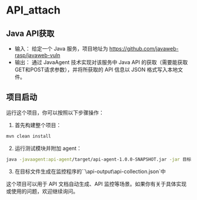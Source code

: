 # API_attach



## Java API获取 

- 输入： 给定一个 Java 服务，项目地址为 https://github.com/javaweb-rasp/javaweb-vuln 
- 输出： 通过 JavaAgent 技术实现对该服务中 Java API 的获取（需要能获取GET和POST请求参数），并将所获取的 API 信息以 JSON 格式写入本地文件。



## 项目启动

运行这个项目，你可以按照以下步骤操作：

1. 首先构建整个项目：
```bash
mvn clean install
```

2. 运行测试模块并附加 agent：
```bash
java -javaagent:api-agent/target/api-agent-1.0.0-SNAPSHOT.jar -jar 目标程序.jar
```
3. 在目标文件生成在监控程序的``\api-output\api-collection.json`中

这个项目可以用于 API 文档自动生成、API 监控等场景。如果你有关于具体实现或使用的问题，欢迎继续询问。


